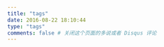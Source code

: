 ```yaml
---
title: "tags"
date: 2016-08-22 18:10:44
type: "tags"
comments: false # 关闭这个页面的多说或者 Disqus 评论
---
```

